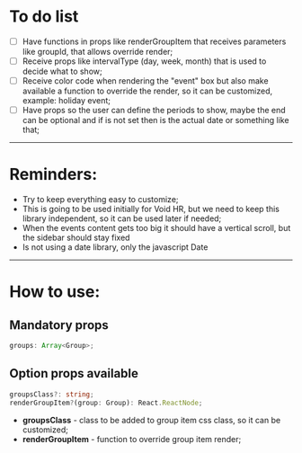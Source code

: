 # To do list
- [ ] Have functions in props like renderGroupItem that receives parameters like groupId, that allows override render;
- [ ] Receive props like intervalType (day, week, month) that is used to decide what to show;
- [ ] Receive color code when rendering the "event" box but also make available a function to override the render, so it can be customized, example: holiday event;
- [ ] Have props so the user can define the periods to show, maybe the end can be optional and if is not set then is the actual date or something like that;
---

# Reminders:
- Try to keep everything easy to customize;
- This is going to be used initially for Void HR, but we need to keep this library independent, so it can be used later if needed;
- When the events content gets too big it should have a vertical scroll, but the sidebar should stay fixed
- Is not using a date library, only the javascript Date
---

# How to use:
## Mandatory props
``` typescript
groups: Array<Group>;
```


## Option props available
``` typescript
groupsClass?: string;
renderGroupItem?(group: Group): React.ReactNode;
```
   - **groupsClass** - class to be added to group item css class, so it can be customized;
   - **renderGroupItem** - function to override group item render;

